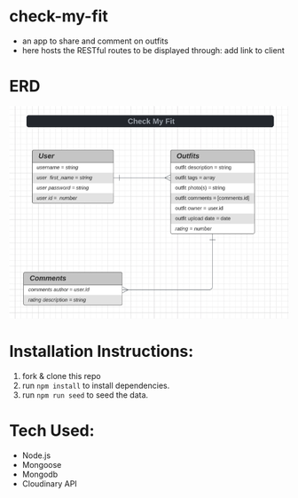 # check-my-fit
- an app to share and comment on outfits
- here hosts the RESTful routes to be displayed through: add link to client 


# ERD
![layout](./images/ERD.png)

# Installation Instructions:
1. fork & clone this repo
2. run `npm install` to install dependencies.
3. run `npm run seed` to seed the data.

# Tech Used: 
- Node.js
- Mongoose
- Mongodb
- Cloudinary API



